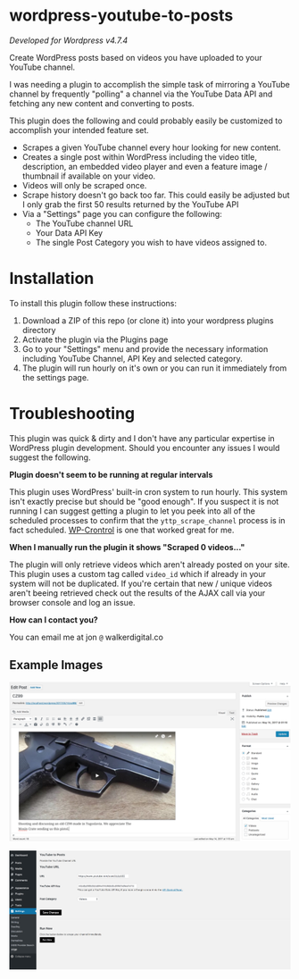 # wordpress-youtube-to-posts

*Developed for Wordpress v4.7.4*

Create WordPress posts based on videos you have uploaded to your YouTube channel.

I was needing a plugin to accomplish the simple task of mirroring a YouTube channel by frequently "polling" a channel via the YouTube Data API and fetching any new content and converting to posts.

This plugin does the following and could probably easily be customized to accomplish your intended feature set.

* Scrapes a given YouTube channel every hour looking for new content.
* Creates a single post within WordPress including the video title, description, an embedded video player and even a feature image / thumbnail if available on your video.
* Videos will only be scraped once.
* Scrape history doesn't go back too far.  This could easily be adjusted but I only grab the first 50 results returned by the YouTube API
* Via a "Settings" page you can configure the following:
    * The YouTube channel URL
    * Your Data API Key
    * The single Post Category you wish to have videos assigned to.

# Installation
To install this plugin follow these instructions:

1. Download a ZIP of this repo (or clone it) into your wordpress plugins directory
2. Activate the plugin via the Plugins page
3. Go to your "Settings" menu and provide the necessary information including YouTube Channel, API Key and selected category.
4. The plugin will run hourly on it's own or you can run it immediately from the settings page.

# Troubleshooting
This plugin was quick & dirty and I don't have any particular expertise in WordPress plugin development.  Should you encounter any issues I would suggest the following.

**Plugin doesn't seem to be running at regular intervals**

This plugin uses WordPress' built-in cron system to run hourly.  This system isn't exactly precise but should be "good enough".  If you suspect it is not running I can suggest getting a plugin to let you peek into all of the scheduled processes to confirm that the `yttp_scrape_channel` process is in fact scheduled. [WP-Crontrol](https://wordpress.org/plugins/wp-crontrol/) is one that worked great for me.

**When I manually run the plugin it shows "Scraped 0 videos..."**

The plugin will only retrieve videos which aren't already posted on your site.  This plugin uses a custom tag called `video_id` which if already in your system will not be duplicated.  If you're certain that new / unique videos aren't beeing retrieved check out the results of the AJAX call via your browser console and log an issue.

**How can I contact you?**

You can email me at jon `@` walkerdigital.co

## Example Images ##

![Example Post](https://github.com/walkerdigital/wordpress-youtube-to-posts/raw/master/_img_smpl/post.jpg)  

![Settings Page](https://github.com/walkerdigital/wordpress-youtube-to-posts/raw/master/_img_smpl/settings.jpg)